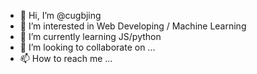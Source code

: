 - 👋 Hi, I’m @cugbjing
- 👀 I’m interested in Web Developing / Machine Learning
- 🌱 I’m currently learning JS/python
- 💞️ I’m looking to collaborate on ...
- 📫 How to reach me ...

<!---
cugbjing/cugbjing is a ✨ special ✨ repository because its `README.md` (this file) appears on your GitHub profile.
You can click the Preview link to take a look at your changes.
--->

